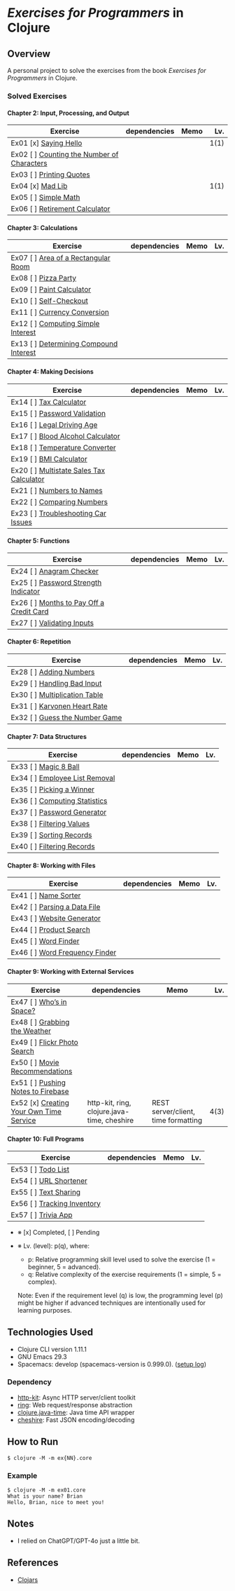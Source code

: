 # *Exercises for Programmers* in Clojure

## Overview
A personal project to solve the exercises from the book *Exercises for Programmers* in Clojure.

### Solved Exercises
#### Chapter 2: Input, Processing, and Output
| Exercise | dependencies | Memo  | Lv.  |
| -------- | -------------| ----- | -----:|
| Ex01 [x] [Saying Hello](src/ex01/main.clj)                      | | | 1(1)
| Ex02 [ ] [Counting the Number of Characters](src/ex02/main.clj) | | |
| Ex03 [ ] [Printing Quotes](src/ex03/main.clj)                   | | |
| Ex04 [x] [Mad Lib](src/ex04/main.clj)                           | | | 1(1)
| Ex05 [ ] [Simple Math](src/ex05/main.clj)                       | | |
| Ex06 [ ] [Retirement Calculator](src/ex06/main.clj)             | | |
#### Chapter 3: Calculations
| Exercise | dependencies | Memo  | Lv.  |
| -------- | -------------| ----- | -----:|
| Ex07 [ ] [Area of a Rectangular Room](src/ex07/main.clj)    | | |
| Ex08 [ ] [Pizza Party](src/ex08/main.clj)                   | | |
| Ex09 [ ] [Paint Calculator](src/ex09/main.clj)              | |
| Ex10 [ ] [Self-Checkout](src/ex10/main.clj)                 | | |
| Ex11 [ ] [Currency Conversion](src/ex11/main.clj)           | |
| Ex12 [ ] [Computing Simple Interest](src/ex12/main.clj)     | |
| Ex13 [ ] [Determining Compound Interest](src/ex13/main.clj) | | | |
#### Chapter 4: Making Decisions
| Exercise | dependencies | Memo  | Lv.  |
| -------- | -------------| ----- | -----:|
| Ex14 [ ] [Tax Calculator](src/ex14/main.clj)                 | | | |
| Ex15 [ ] [Password Validation](src/ex15/main.clj)            | | | |
| Ex16 [ ] [Legal Driving Age](src/ex16/main.clj)              | | | |
| Ex17 [ ] [Blood Alcohol Calculator](src/ex17/main.clj)       | | | |
| Ex18 [ ] [Temperature Converter](src/ex18/main.clj)          | | | |
| Ex19 [ ] [BMI Calculator](src/ex19/main.clj)                 | | | |
| Ex20 [ ] [Multistate Sales Tax Calculator](src/ex20/main.clj)| | | |
| Ex21 [ ] [Numbers to Names](src/ex21/main.clj)               | | | |
| Ex22 [ ] [Comparing Numbers](src/ex22/main.clj)              | | | |
| Ex23 [ ] [Troubleshooting Car Issues](src/ex23/main.clj)     | | | |
#### Chapter 5: Functions
| Exercise | dependencies | Memo  | Lv.  |
| -------- | -------------| ----- | -----:|
| Ex24 [ ] [Anagram Checker](src/ex24/main.clj)                 | | | |
| Ex25 [ ] [Password Strength Indicator](src/ex25/main.clj)     | | | |
| Ex26 [ ] [Months to Pay Off a Credit Card](src/ex26/main.clj) | | | |
| Ex27 [ ] [Validating Inputs](src/ex27/main.clj)               | | | |
#### Chapter 6: Repetition
| Exercise | dependencies | Memo  | Lv.  |
| -------- | -------------| ----- | -----:|
| Ex28 [ ] [Adding Numbers](src/ex28/main.clj)        | | | |
| Ex29 [ ] [Handling Bad Input](src/ex29/main.clj)    | | | |
| Ex30 [ ] [Multiplication Table](src/ex30/main.clj)  | | | |
| Ex31 [ ] [Karvonen Heart Rate](src/ex31/main.clj)   | | | |
| Ex32 [ ] [Guess the Number Game](src/ex32/main.clj) | | | |
#### Chapter 7: Data Structures
| Exercise | dependencies | Memo  | Lv.  |
| -------- | -------------| ----- | -----:|
| Ex33 [ ] [Magic 8 Ball](src/ex33/main.clj)          | | | |
| Ex34 [ ] [Employee List Removal](src/ex34/main.clj) | | | |
| Ex35 [ ] [Picking a Winner](src/ex35/main.clj)      | | ||
| Ex36 [ ] [Computing Statistics](src/ex36/main.clj)  | | | |
| Ex37 [ ] [Password Generator](src/ex37/main.clj)    | | | |
| Ex38 [ ] [Filtering Values](src/ex39/main.clj)      | | | |
| Ex39 [ ] [Sorting Records](src/ex39/main.clj)       | | | |
| Ex40 [ ] [Filtering Records](src/ex40/main.clj)     | | | |
#### Chapter 8: Working with Files
| Exercise | dependencies | Memo  | Lv.  |
| -------- | -------------| ----- | -----:|
| Ex41 [ ] [Name Sorter](src/ex41/main.clj)           | | | |
| Ex42 [ ] [Parsing a Data File](src/ex42/main.clj)   | | | |
| Ex43 [ ] [Website Generator](src/ex43/main.clj)     | | | |
| Ex44 [ ] [Product Search](src/ex44/main.clj)        | | | |
| Ex45 [ ] [Word Finder](src/ex45/main.clj)           | | | |
| Ex46 [ ] [Word Frequency Finder](src/ex46/main.clj) | | | |
#### Chapter 9: Working with External Services
| Exercise | dependencies | Memo  | Lv.  |
| -------- | -------------| ----- | -----:|
| Ex47 [ ] [Who’s in Space?](src/ex47/main.clj)           | |  |
| Ex48 [ ] [Grabbing the Weather](src/ex48/main.clj)      | |
| Ex49 [ ] [Flickr Photo Search](src/ex49/main.clj)       | | |
| Ex50 [ ] [Movie Recommendations](src/ex50/main.clj)     | |
| Ex51 [ ] [Pushing Notes to Firebase](src/ex51/main.clj) | | | |
| Ex52 [x] [Creating Your Own Time Service](src/ex52/) | http-kit, ring, clojure.java-time, cheshire| REST server/client, time formatting | 4(3)
#### Chapter 10: Full Programs
| Exercise | dependencies | Memo  | Lv.  |
| -------- | -------------| ----- | -----:|
| Ex53 [ ] [Todo List](src/ex53/main.clj)          | | |  |
| Ex54 [ ] [URL Shortener](src/ex54/main.clj)      | | |  |
| Ex55 [ ] [Text Sharing](src/ex55/main.clj)       | | |  |
| Ex56 [ ] [Tracking Inventory](src/ex56/main.clj) | | |  |
| Ex57 [ ] [Trivia App](src/ex57/main.clj)         | | |  |

- ※ [x] Completed, [ ] Pending
- ※ Lv. (level): p(q), where:
  - p: Relative programming skill level used to solve the exercise (1 = beginner, 5 = advanced).
  - q: Relative complexity of the exercise requirements (1 = simple, 5 = complex).

  Note: Even if the requirement level (q) is low, the programming level (p) might be higher if advanced techniques are intentionally used for learning purposes.

## Technologies Used
- Clojure CLI version 1.11.1
- GNU Emacs 29.3
- Spacemacs: develop (spacemacs-version is 0.999.0). ([setup log](SETUPLOG.md))

### Dependency
- [http-kit](https://clojars.org/http-kit): Async HTTP server/client toolkit
- [ring](https://clojars.org/ring): Web request/response abstraction
- [clojure.java-time](https://clojars.org/clojure.java-time): Java time API wrapper
- [cheshire](https://clojars.org/cheshire): Fast JSON encoding/decoding

## How to Run
```
$ clojure -M -m ex{NN}.core
```

### Example
```
$ clojure -M -m ex01.core
What is your name? Brian
Hello, Brian, nice to meet you!
```

## Notes
- I relied on ChatGPT/GPT-4o just a little bit.

## References
- [Clojars](https://clojars.org/)
